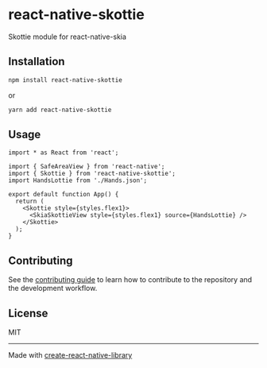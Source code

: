 # react-native-skottie

Skottie module for react-native-skia

## Installation

```sh
npm install react-native-skottie
```

or

```sh
yarn add react-native-skottie
```

## Usage

```tsx
import * as React from 'react';

import { SafeAreaView } from 'react-native';
import { Skottie } from 'react-native-skottie';
import HandsLottie from './Hands.json';

export default function App() {
  return (
    <Skottie style={styles.flex1}>
      <SkiaSkottieView style={styles.flex1} source={HandsLottie} />
    </Skottie>
  );
}
```

## Contributing

See the [contributing guide](CONTRIBUTING.md) to learn how to contribute to the repository and the development workflow.

## License

MIT

---

Made with [create-react-native-library](https://github.com/callstack/react-native-builder-bob)
